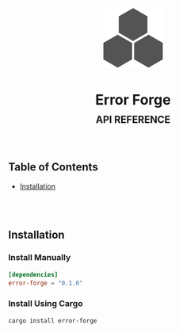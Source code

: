 <div align="center">
   <img width="120px" height="auto" src="https://raw.githubusercontent.com/jamesgober/jamesgober/main/media/icons/hexagon-3.svg" alt="Triple Hexagon">
    <h1>
        <strong>Error Forge</strong>
        <sup><br><sub>API REFERENCE</sub><br></sup>
    </h1>
</div>
<br>

## Table of Contents

- [Installation](#installation)




<br><br>

## Installation

### Install Manually
```toml
[dependencies]
error-forge = "0.1.0"
```

### Install Using Cargo
```bash
cargo install error-forge
```

<br>
